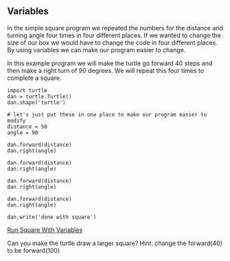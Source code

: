 ## Variables

In the simple square program we repeated the numbers for the distance and turning angle four times in four different places.  If we wanted to change the size of our box we would have to change the code in four different places.  By using variables we can make our program easier to change.

In this example program we will make the turtle go forward 40 steps and then make a right turn of 90 degrees.  We will repeat this four times to complete a square.

```
import turtle
dan = turtle.Turtle()
dan.shape('turtle')

# let's just put these in one place to make our program easier to modify
distance = 50
angle = 90

dan.forward(distance)
dan.right(angle)

dan.forward(distance)
dan.right(angle)

dan.forward(distance)
dan.right(angle)

dan.forward(distance)
dan.right(angle)
   
dan.write('done with square')
```

[Run Square With Variables](https://trinket.io/library/trinkets/91be3b90a6)

Can you make the turtle draw a larger square?  Hint: change the forward(40) to be forward(100)